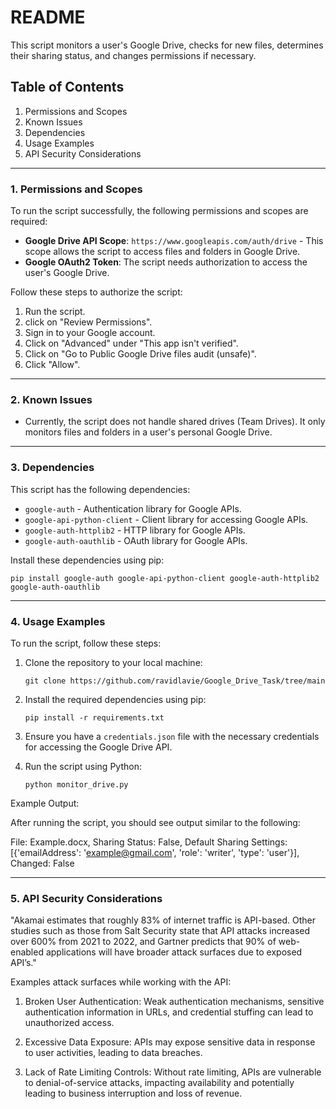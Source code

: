 # README

This script monitors a user's Google Drive, checks for new files, determines their sharing status, and changes permissions if necessary.

## Table of Contents
1. Permissions and Scopes
2. Known Issues
3. Dependencies
4. Usage Examples
5. API Security Considerations

---

### 1. Permissions and Scopes

To run the script successfully, the following permissions and scopes are required:

- **Google Drive API Scope**: `https://www.googleapis.com/auth/drive` - This scope allows the script to access files and folders in Google Drive.
- **Google OAuth2 Token**: The script needs authorization to access the user's Google Drive. 

Follow these steps to authorize the script:
1. Run the script.
2. click on "Review Permissions".
3. Sign in to your Google account.
4. Click on "Advanced" under "This app isn't verified".
5. Click on "Go to Public Google Drive files audit (unsafe)".
6. Click "Allow".

---

### 2. Known Issues

- Currently, the script does not handle shared drives (Team Drives). It only monitors files and folders in a user's personal Google Drive.

---

### 3. Dependencies

This script has the following dependencies:
- `google-auth` - Authentication library for Google APIs.
- `google-api-python-client` - Client library for accessing Google APIs.
- `google-auth-httplib2` - HTTP library for Google APIs.
- `google-auth-oauthlib` - OAuth library for Google APIs.

Install these dependencies using pip:
```
pip install google-auth google-api-python-client google-auth-httplib2 google-auth-oauthlib
```

---
### 4. Usage Examples

To run the script, follow these steps:

1. Clone the repository to your local machine:

    ```
    git clone https://github.com/ravidlavie/Google_Drive_Task/tree/main
    ```

2. Install the required dependencies using pip:

    ```
    pip install -r requirements.txt
    ```

3. Ensure you have a `credentials.json` file with the necessary credentials for accessing the Google Drive API. 

4. Run the script using Python:

    ```
    python monitor_drive.py
    ```
 Example Output:

After running the script, you should see output similar to the following:

File: Example.docx, Sharing Status: False, Default Sharing Settings: [{'emailAddress': 'example@gmail.com', 'role': 'writer', 'type': 'user'}], Changed: False

---

### 5. API Security Considerations

"Akamai estimates that roughly 83% of internet traffic is API-based. 
Other studies such as those from Salt Security state that API attacks increased over 600% from 2021 to 2022, and Gartner predicts that 90% of web-enabled applications will have broader attack surfaces due to exposed API’s."

Examples attack surfaces while working with the API:

1. Broken User Authentication: Weak authentication mechanisms, sensitive authentication information in URLs, and credential stuffing can lead to unauthorized access.

2. Excessive Data Exposure: APIs may expose sensitive data in response to user activities, leading to data breaches.

3. Lack of Rate Limiting Controls: Without rate limiting, APIs are vulnerable to denial-of-service attacks, impacting availability and potentially leading to business interruption and loss of revenue.
